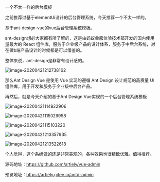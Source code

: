 一个不太一样的后台模板

之前推荐过基于elementUi设计的后台管理系统，今天推荐一个不太一样的。

基于ant-design-vue的vue后台管理系统模板。

ant-design想必大家都有所了解的，这是由蚂蚁金服体验技术部开发的国内使用量最大的 React 组件库，服务于企业级产品的设计体系，服务于中后台系统，对在做b端产品设计的时候都是可以借鉴的。

整体来说，ant-design是非常有设计感的。

![image-20200421212738162](D:\文章\开源项目\antD设计的后台\image-20200421212738162.png)



那么Ant Design Vue 是使用 Vue 实现的遵循 Ant Design 设计规范的高质量 UI 组件库，用于开发和服务于企业级中后台产品。



再然后，就是今天介绍的基于Ant Design Vue实现的一个后台管理系统模板



![image-20200421114922906](C:\Users\hello\AppData\Roaming\Typora\typora-user-images\image-20200421114922906.png)







![image-20200421115026958](C:\Users\hello\AppData\Roaming\Typora\typora-user-images\image-20200421115026958.png)



![image-20200421115103220](C:\Users\hello\AppData\Roaming\Typora\typora-user-images\image-20200421115103220.png)





![image-20200421213357935](D:\文章\开源项目\antD设计的后台\image-20200421213357935.png)

![image-20200421213522618](D:\文章\开源项目\antD设计的后台\image-20200421213522618.png)



个人觉得，这个系统做的还是非常美观的，各种效果也很精致优雅。值得推荐。

源码地址：https://github.com/artiely/vue-admin

预览地址：https://artiely.gitee.io/antd-admin